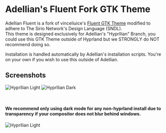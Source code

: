 # Adellian's Fluent Fork GTK Theme
Adellian Fluent is a fork of vinceliuice's [Fluent GTK Theme](https://github.com/vinceliuice/Fluent-gtk-theme) modified to adhere to The Sirio Network's Design Language (SNDL).  
This theme is designed exclusively for Adellian's "Hyprllian" Branch, you could use this GTK Theme outside of Hyprland but we STRONGLY do NOT recommend doing so.  

Installation is handled automatically by Adellian's installation scripts. You're on your own if you wish to use this outside of Adellian.

## Screenshots
![Hyprllian Light](https://github.com/vinceliuice/Fluent-gtk-theme/blob/master/Screenshots/HYPRLLIAN_LIGHT.png?raw=true)
![Hyprllian Dark](https://github.com/vinceliuice/Fluent-gtk-theme/blob/master/Screenshots/HYPRLLIAN_DARK.png?raw=true)


<br>


#### We recommend only using dark mode for any non-hyprland install due to transparency if your compositor does not blur behind windows.
![Hyprllian Light](https://github.com/vinceliuice/Fluent-gtk-theme/blob/master/Screenshots/XFCE_DARK.png?raw=true)